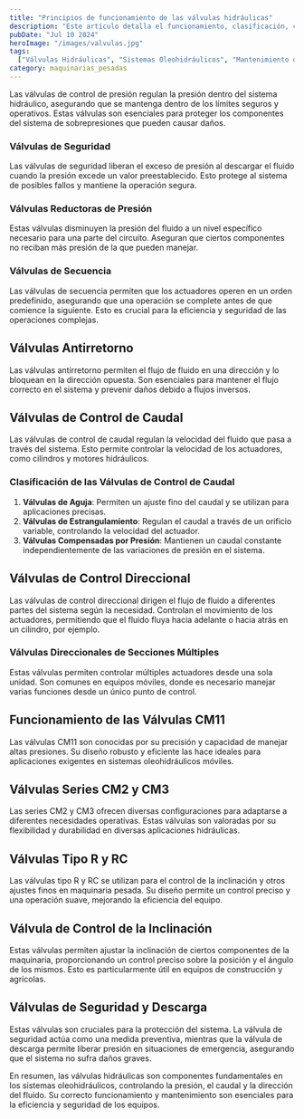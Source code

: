 ```yaml
---
title: "Principios de funcionamiento de las válvulas hidráulicas"
description: "Este artículo detalla el funcionamiento, clasificación, características y tipos de válvulas hidráulicas, esenciales en los sistemas oleohidráulicos móviles."
pubDate: "Jul 10 2024"
heroImage: "/images/valvulas.jpg"
tags:
  ["Válvulas Hidráulicas", "Sistemas Oleohidráulicos", "Mantenimiento de Maquinaria"]
category: maquinarias_pesadas
---
```


Las válvulas de control de presión regulan la presión dentro del sistema hidráulico, asegurando que se mantenga dentro de los límites seguros y operativos. Estas válvulas son esenciales para proteger los componentes del sistema de sobrepresiones que pueden causar daños.

### Válvulas de Seguridad

Las válvulas de seguridad liberan el exceso de presión al descargar el fluido cuando la presión excede un valor preestablecido. Esto protege al sistema de posibles fallos y mantiene la operación segura.

### Válvulas Reductoras de Presión

Estas válvulas disminuyen la presión del fluido a un nivel específico necesario para una parte del circuito. Aseguran que ciertos componentes no reciban más presión de la que pueden manejar.

### Válvulas de Secuencia

Las válvulas de secuencia permiten que los actuadores operen en un orden predefinido, asegurando que una operación se complete antes de que comience la siguiente. Esto es crucial para la eficiencia y seguridad de las operaciones complejas.

## Válvulas Antirretorno

Las válvulas antirretorno permiten el flujo de fluido en una dirección y lo bloquean en la dirección opuesta. Son esenciales para mantener el flujo correcto en el sistema y prevenir daños debido a flujos inversos.

## Válvulas de Control de Caudal

Las válvulas de control de caudal regulan la velocidad del fluido que pasa a través del sistema. Esto permite controlar la velocidad de los actuadores, como cilindros y motores hidráulicos.

### Clasificación de las Válvulas de Control de Caudal

1. **Válvulas de Aguja**: Permiten un ajuste fino del caudal y se utilizan para aplicaciones precisas.
2. **Válvulas de Estrangulamiento**: Regulan el caudal a través de un orificio variable, controlando la velocidad del actuador.
3. **Válvulas Compensadas por Presión**: Mantienen un caudal constante independientemente de las variaciones de presión en el sistema.

## Válvulas de Control Direccional

Las válvulas de control direccional dirigen el flujo de fluido a diferentes partes del sistema según la necesidad. Controlan el movimiento de los actuadores, permitiendo que el fluido fluya hacia adelante o hacia atrás en un cilindro, por ejemplo.

### Válvulas Direccionales de Secciones Múltiples

Estas válvulas permiten controlar múltiples actuadores desde una sola unidad. Son comunes en equipos móviles, donde es necesario manejar varias funciones desde un único punto de control.

## Funcionamiento de las Válvulas CM11

Las válvulas CM11 son conocidas por su precisión y capacidad de manejar altas presiones. Su diseño robusto y eficiente las hace ideales para aplicaciones exigentes en sistemas oleohidráulicos móviles.

## Válvulas Series CM2 y CM3

Las series CM2 y CM3 ofrecen diversas configuraciones para adaptarse a diferentes necesidades operativas. Estas válvulas son valoradas por su flexibilidad y durabilidad en diversas aplicaciones hidráulicas.

## Válvulas Tipo R y RC

Las válvulas tipo R y RC se utilizan para el control de la inclinación y otros ajustes finos en maquinaria pesada. Su diseño permite un control preciso y una operación suave, mejorando la eficiencia del equipo.

## Válvula de Control de la Inclinación

Estas válvulas permiten ajustar la inclinación de ciertos componentes de la maquinaria, proporcionando un control preciso sobre la posición y el ángulo de los mismos. Esto es particularmente útil en equipos de construcción y agrícolas.

## Válvulas de Seguridad y Descarga

Estas válvulas son cruciales para la protección del sistema. La válvula de seguridad actúa como una medida preventiva, mientras que la válvula de descarga permite liberar presión en situaciones de emergencia, asegurando que el sistema no sufra daños graves.

En resumen, las válvulas hidráulicas son componentes fundamentales en los sistemas oleohidráulicos, controlando la presión, el caudal y la dirección del fluido. Su correcto funcionamiento y mantenimiento son esenciales para la eficiencia y seguridad de los equipos.